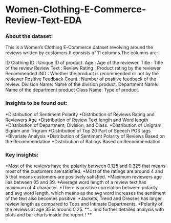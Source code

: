 # Women-Clothing-E-Commerce-Review-Text-EDA

### About the dataset:
This is a Women’s Clothing E-Commerce dataset revolving around the reviews written by customers.It consists of 11 columns.The columns are:

ID
Clothing ID : Unique ID of product.
Age : Age of the reviewer.
Title : Title of the review
Review Text : Review
Rating : Product rating by the reviewer
Recommended IND : Whether the product is recommended or not by the reviewer
Positive Feedback Count : Number of positive feedback of the review.
Division Name: Name of the division product.
Department Name: Name of the department product 
Class Name: Type of product.


### Insights to be found out:

  *Distribution of Sentiment Polarity
  *Distribution of Reviews Rating and Reviewers Age
  *Distribution of Review Text length and Word length
  *Distribution of Department, Division, and Class.
  *Distribution of Unigram, Bigram and Trigram
  *Distribution of Top 20 Part of Speech POS tags
  *Bivariate Analysis
  *Distribution of Sentiment Polarity of Reviews Based on the Recommendation
  *Distribution of Ratings Based on Recommendation

### Key insights:

  *Most of the reviews have the polarity between 0.125 and 0.325 that means most of the customers are satisfied.
  *Most of the ratings are around 4 and 5 that means customers are positively satisfied.
  *Maximum reviewers age lies between 35 and 39.
  *Average word length of a review text has maximum of 4 character.
  *There is positive correlation between polarity and avg word length, which means as the avg word increases the sentiment of the text also becomes positive.
  *Jackets, Trend and Dresses has larger review length as compared to Tops and Intimate Departments.
  *Polarity of the reviews at age 35 is around 0.25.
  **... and further detailed analysis with plots and bar charts inside the report ! **

